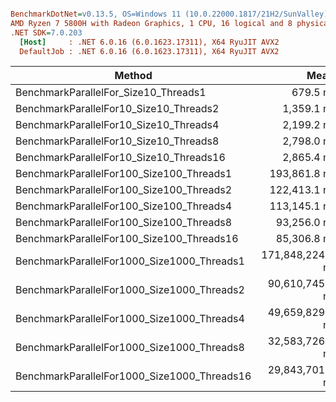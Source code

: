 ``` ini

BenchmarkDotNet=v0.13.5, OS=Windows 11 (10.0.22000.1817/21H2/SunValley)
AMD Ryzen 7 5800H with Radeon Graphics, 1 CPU, 16 logical and 8 physical cores
.NET SDK=7.0.203
  [Host]     : .NET 6.0.16 (6.0.1623.17311), X64 RyuJIT AVX2
  DefaultJob : .NET 6.0.16 (6.0.1623.17311), X64 RyuJIT AVX2


```
|                                      Method |             Mean |           Error |          StdDev |   Gen0 | Allocated |
|-------------------------------------------- |-----------------:|----------------:|----------------:|-------:|----------:|
|        BenchmarkParallelFor_Size10_Threads1 |         679.5 ns |        12.32 ns |        10.92 ns | 0.1831 |    1.5 KB |
|      BenchmarkParallelFor10_Size10_Threads2 |       1,359.1 ns |        11.20 ns |        10.47 ns | 0.2022 |   1.65 KB |
|      BenchmarkParallelFor10_Size10_Threads4 |       2,199.2 ns |        42.23 ns |        39.50 ns | 0.2518 |   2.05 KB |
|      BenchmarkParallelFor10_Size10_Threads8 |       2,798.0 ns |        31.56 ns |        29.52 ns | 0.2975 |   2.44 KB |
|     BenchmarkParallelFor10_Size10_Threads16 |       2,865.4 ns |        49.56 ns |        46.36 ns | 0.2975 |   2.43 KB |
|    BenchmarkParallelFor100_Size100_Threads1 |     193,861.8 ns |     2,394.20 ns |     2,239.54 ns |      - |    1.5 KB |
|    BenchmarkParallelFor100_Size100_Threads2 |     122,413.1 ns |     1,096.02 ns |       915.23 ns |      - |   1.65 KB |
|    BenchmarkParallelFor100_Size100_Threads4 |     113,145.1 ns |       195.18 ns |       162.99 ns | 0.2441 |   2.13 KB |
|    BenchmarkParallelFor100_Size100_Threads8 |      93,256.0 ns |       619.40 ns |       579.39 ns | 0.3662 |   2.97 KB |
|   BenchmarkParallelFor100_Size100_Threads16 |      85,306.8 ns |       393.77 ns |       368.33 ns | 0.4883 |   4.56 KB |
|  BenchmarkParallelFor1000_Size1000_Threads1 | 171,848,224.4 ns | 2,416,588.66 ns | 2,260,478.53 ns |      - |   3.15 KB |
|  BenchmarkParallelFor1000_Size1000_Threads2 |  90,610,745.2 ns |   605,623.95 ns |   536,869.86 ns |      - |   2.52 KB |
|  BenchmarkParallelFor1000_Size1000_Threads4 |  49,659,829.7 ns |   454,573.25 ns |   425,208.10 ns |      - |   2.36 KB |
|  BenchmarkParallelFor1000_Size1000_Threads8 |  32,583,726.6 ns |   628,349.89 ns |   880,858.79 ns |      - |   3.03 KB |
| BenchmarkParallelFor1000_Size1000_Threads16 |  29,843,701.0 ns |   550,211.51 ns |   715,430.37 ns |      - |    4.7 KB |
